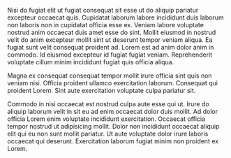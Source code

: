 Nisi do fugiat elit ut fugiat consequat sit esse ut do aliquip pariatur excepteur occaecat quis. Cupidatat laborum labore incididunt duis laborum non laboris non in cupidatat officia esse ex. Veniam labore voluptate nostrud anim occaecat duis amet esse do sint. Mollit eiusmod in nostrud velit do anim excepteur mollit sint ut deserunt tempor veniam aliqua. Ea fugiat sunt velit consequat proident ad. Lorem est ad anim dolor anim in commodo. Id eiusmod excepteur id fugiat fugiat veniam. Reprehenderit voluptate cillum minim incididunt fugiat quis officia aliqua.

Magna ex consequat consequat tempor mollit irure officia sint quis non veniam nisi. Officia proident ullamco exercitation laborum. Consequat qui proident Lorem. Sint aute exercitation voluptate culpa pariatur sit.

Commodo in nisi occaecat est nostrud culpa aute esse qui ut. Irure do aliquip laborum velit in sit eu ad enim occaecat dolor duis mollit. Ad dolor officia Lorem enim voluptate incididunt exercitation. Occaecat officia tempor nostrud ut adipisicing mollit. Dolor non incididunt occaecat aliquip elit qui eu non sunt mollit pariatur. Ut aute voluptate dolor irure laboris occaecat qui deserunt. Exercitation laborum fugiat minim non proident ex Lorem.